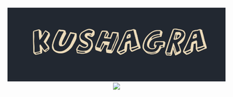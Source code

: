<p align="center">
<img src="img/name.png" width="500"><br>
<img src="https://github-readme-streak-stats.herokuapp.com?user=kushagraa-j&theme=dark&hide_border=true&background=222831">
</p>
